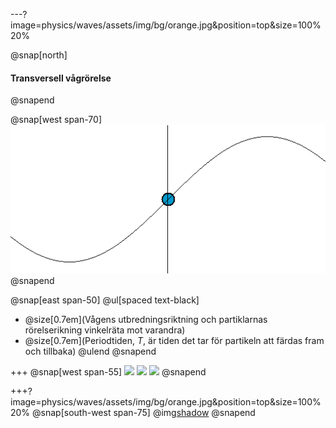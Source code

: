 ---?image=physics/waves/assets/img/bg/orange.jpg&position=top&size=100% 20%

@snap[north]
#### Transversell vågrörelse
@snapend

@snap[west span-70]
![span-70](physics/waves/assets/img/simple_harmonic_motion_animation.gif)
@snapend

@snap[east span-50]
@ul[spaced text-black]
- @size[0.7em](Vågens utbredningsriktning och partiklarnas rörelserikning vinkelräta mot varandra)
- @size[0.7em](Periodtiden, $T$, är tiden det tar för partikeln att färdas fram och tillbaka)
@ulend
@snapend

+++
@snap[west span-55]
![](https://cloudheaven.se/~nikodemus/shared/waveslides/TravellingWaveSpeed1.gif)
![](https://cloudheaven.se/~nikodemus/shared/waveslides/TravellingWaveSpeed2.gif)
![](https://cloudheaven.se/~nikodemus/shared/waveslides/TravellingWaveSpeed0.gif)
@snapend

+++?image=physics/waves/assets/img/bg/orange.jpg&position=top&size=100% 20%
@snap[south-west span-75]
@img[shadow](physics/waves/assets/img/Surface_waves-1024.jpg)
@snapend
